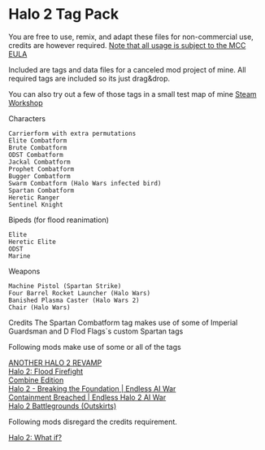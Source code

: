 # Halo 2 Tag Pack

You are free to use, remix, and adapt these files for non-commercial use, credits are however required. [Note that all usage is subject to the MCC EULA](https://www.halowaypoint.com/halo-the-master-chief-collection/eula)

Included are tags and data files for a canceled mod project of mine. All required tags are included so its just drag&drop.

You can also try out a few of those tags in a small test map of mine 
[Steam Workshop](https://steamcommunity.com/sharedfiles/filedetails/?id=3398121719)

Characters

	Carrierform with extra permutations
	Elite Combatform
	Brute Combatform
	ODST Combatform
	Jackal Combatform
	Prophet Combatform
	Bugger Combatform
	Swarm Combatform (Halo Wars infected bird)
 	Spartan Combatform
	Heretic Ranger
	Sentinel Knight

Bipeds (for flood reanimation)

	Elite
	Heretic Elite
	ODST
	Marine

Weapons

    Machine Pistol (Spartan Strike)
    Four Barrel Rocket Launcher (Halo Wars)
    Banished Plasma Caster (Halo Wars 2)
    Chair (Halo Wars)

Credits
The Spartan Combatform tag makes use of some of Imperial Guardsman and D Flod Flags`s custom Spartan tags


Following mods make use of some or all of the tags

[ANOTHER HALO 2 REVAMP](https://steamcommunity.com/sharedfiles/filedetails/?id=3014196088)</br>
[Halo 2: Flood Firefight](https://steamcommunity.com/sharedfiles/filedetails/?id=2972582880)</br>
[Combine Edition](https://steamcommunity.com/sharedfiles/filedetails/?id=3341701894)</br>
[Halo 2 - Breaking the Foundation | Endless AI War](https://steamcommunity.com/sharedfiles/filedetails/?id=2936125940)</br>
[Containment Breached | Endless Halo 2 AI War](https://steamcommunity.com/sharedfiles/filedetails/?id=3232089119)</br>
[Halo 2 Battlegrounds (Outskirts)](https://steamcommunity.com/sharedfiles/filedetails/?id=3145184420)</br>


Following mods disregard the credits requirement.

[Halo 2: What if?](https://steamcommunity.com/sharedfiles/filedetails/?id=3110963564)</br>
